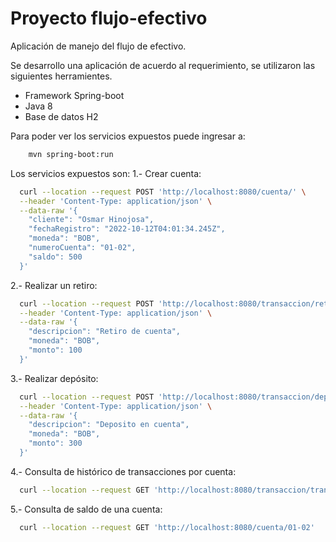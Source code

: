 # Proyecto flujo-efectivo
Aplicación de manejo del flujo de efectivo.

Se desarrollo una aplicación de acuerdo al requerimiento, se utilizaron las siguientes herramientes.
 - Framework Spring-boot
 - Java 8
 - Base de datos H2
 
 Para poder ver los servicios expuestos puede ingresar a:   
```sh
    mvn spring-boot:run
```

Los servicios expuestos son:
1.- Crear cuenta:
  ```sh
    curl --location --request POST 'http://localhost:8080/cuenta/' \
    --header 'Content-Type: application/json' \
    --data-raw '{
      "cliente": "Osmar Hinojosa",
      "fechaRegistro": "2022-10-12T04:01:34.245Z",
      "moneda": "BOB",
      "numeroCuenta": "01-02",
      "saldo": 500
    }'
   ```
        
2.- Realizar un retiro:
  ```sh
    curl --location --request POST 'http://localhost:8080/transaccion/retiro/01-02' \
    --header 'Content-Type: application/json' \
    --data-raw '{
      "descripcion": "Retiro de cuenta",
      "moneda": "BOB",
      "monto": 100
    }'
   ```           
           
3.- Realizar depósito:
  ```sh
    curl --location --request POST 'http://localhost:8080/transaccion/deposito/01-02' \
    --header 'Content-Type: application/json' \
    --data-raw '{
      "descripcion": "Deposito en cuenta",
      "moneda": "BOB",
      "monto": 300
    }'
  ```
           
4.- Consulta de histórico de transacciones por cuenta:
  ```sh
    curl --location --request GET 'http://localhost:8080/transaccion/transacciones/01-02'
  ```
  
5.- Consulta de saldo de una cuenta:
  ```sh
    curl --location --request GET 'http://localhost:8080/cuenta/01-02'
  ```
